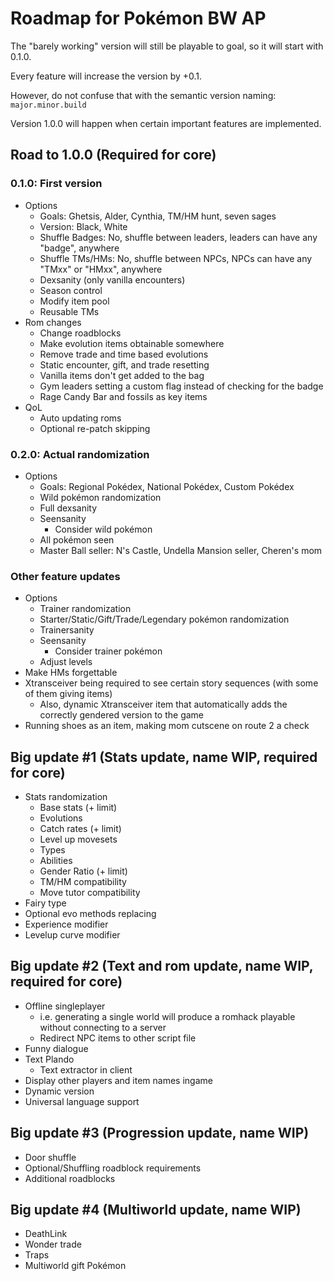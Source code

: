 # Roadmap for Pokémon BW AP

The "barely working" version will still be playable to goal, so it will start with 0.1.0.

Every feature will increase the version by +0.1.

However, do not confuse that with the semantic version naming: `major.minor.build`

Version 1.0.0 will happen when certain important features are implemented.

## Road to 1.0.0 (Required for core)

### 0.1.0: First version

- Options
  - Goals: Ghetsis, Alder, Cynthia, TM/HM hunt, seven sages
  - Version: Black, White
  - Shuffle Badges: No, shuffle between leaders, leaders can have any "badge", anywhere
  - Shuffle TMs/HMs: No, shuffle between NPCs, NPCs can have any "TMxx" or "HMxx", anywhere
  - Dexsanity (only vanilla encounters)
  - Season control
  - Modify item pool
  - Reusable TMs
- Rom changes
  - Change roadblocks
  - Make evolution items obtainable somewhere
  - Remove trade and time based evolutions
  - Static encounter, gift, and trade resetting
  - Vanilla items don't get added to the bag
  - Gym leaders setting a custom flag instead of checking for the badge
  - Rage Candy Bar and fossils as key items
- QoL
  - Auto updating roms
  - Optional re-patch skipping

### 0.2.0: Actual randomization
- Options
  - Goals: Regional Pokédex, National Pokédex, Custom Pokédex
  - Wild pokémon randomization
  - Full dexsanity
  - Seensanity
    - Consider wild pokémon
  - All pokémon seen
  - Master Ball seller: N's Castle, Undella Mansion seller, Cheren's mom

### Other feature updates
- Options
  - Trainer randomization
  - Starter/Static/Gift/Trade/Legendary pokémon randomization
  - Trainersanity
  - Seensanity
    - Consider trainer pokémon
  - Adjust levels
- Make HMs forgettable
- Xtransceiver being required to see certain story sequences (with some of them giving items)
  - Also, dynamic Xtransceiver item that automatically adds the correctly gendered version to the game
- Running shoes as an item, making mom cutscene on route 2 a check

## Big update #1 (Stats update, name WIP, required for core)

- Stats randomization
  - Base stats (+ limit)
  - Evolutions
  - Catch rates (+ limit)
  - Level up movesets
  - Types
  - Abilities
  - Gender Ratio (+ limit)
  - TM/HM compatibility
  - Move tutor compatibility
- Fairy type
- Optional evo methods replacing
- Experience modifier
- Levelup curve modifier

## Big update #2 (Text and rom update, name WIP, required for core)

- Offline singleplayer
  - i.e. generating a single world will produce a romhack playable without connecting to a server
  - Redirect NPC items to other script file
- Funny dialogue
- Text Plando
  - Text extractor in client
- Display other players and item names ingame
- Dynamic version
- Universal language support

## Big update #3 (Progression update, name WIP)

- Door shuffle
- Optional/Shuffling roadblock requirements
- Additional roadblocks

## Big update #4 (Multiworld update, name WIP)

- DeathLink
- Wonder trade
- Traps
- Multiworld gift Pokémon
